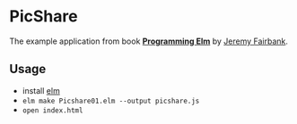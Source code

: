 # PicShare

The example application from book **[Programming Elm][]** 
by [Jeremy Fairbank][].

## Usage

  * install [elm][]
  * `elm make Picshare01.elm --output picshare.js`
  * `open index.html`


[elm]: http://elm-lang.org
[Programming Elm]: https://pragprog.com/book/jfelm/programming-elm
[Jeremy Fairbank]: https://github.com/jfairbank
